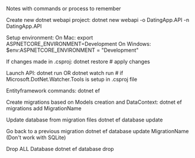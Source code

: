 Notes with commands or process to remember

Create new dotnet webapi project:
    dotnet new webapi -o DatingApp.API -n DatingApp.API

Setup environment:
On Mac:
    export ASPNETCORE_ENVIRONMENT=Development
On Windows:
    $env:ASPNETCORE_ENVIRONMENT = "Development"

If changes made in .csproj:
    dotnet restore  # apply changes

Launch API:
    dotnet run
    OR
    dotnet watch run    # if Microsoft.DotNet.Watcher.Tools is setup in .csproj file

Entityframework commands:
    dotnet ef

Create migrations based on Models creation and DataContext:
    dotnet ef migrations add MigrationName

Update database from migration files
    dotnet ef database update

Go back to a previous migration
    dotnet ef database update MigrationName (Don't work with SQLite)

Drop ALL Database
    dotnet ef database drop